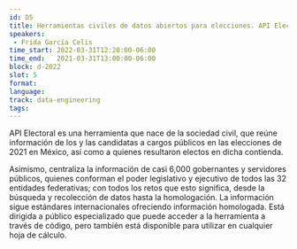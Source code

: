 ```yaml
---
id: D5
title: Herramientas civiles de datos abiertos para elecciones. API Electoral MX
speakers:
 - Frida García Celis
time_start: 2022-03-31T12:20:00-06:00
time_end:   2021-03-31T13:00:00-06:00
block: d-2022
slot: 5
format: 
language: 
track: data-engineering
tags:
---
```


API Electoral es una herramienta que nace de la sociedad civil, que reúne información de los y las candidatas a cargos públicos en las elecciones de 2021 en México, así como a quienes resultaron electos en dicha contienda. 

Asimismo, centraliza la información de casi 6,000 gobernantes y servidores públicos, quienes conforman el poder legislativo y ejecutivo de todos las 32 entidades federativas; con todos los retos que esto significa, desde la búsqueda y recolección de datos hasta la homologación.
La información sigue estándares internacionales ofreciendo información homologada. Está dirigida a público especializado que puede acceder a la herramienta a través de código, pero también está disponible para utilizar en cualquier hoja de cálculo.

